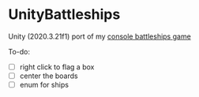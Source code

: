 # UnityBattleships
Unity (2020.3.21f1) port of my [console battleships game](https://github.com/exostin/ConsoleBattleshipsGame)

To-do:
- [ ] right click to flag a box
- [ ] center the boards
- [ ] enum for ships